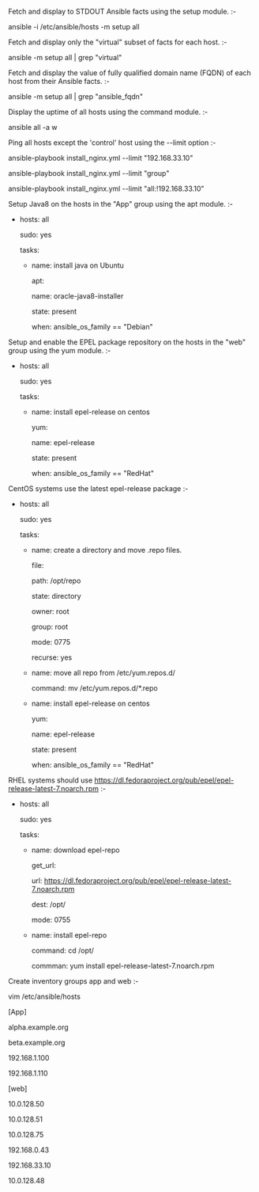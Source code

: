 Fetch and display to STDOUT Ansible facts using the setup module. :-

ansible -i /etc/ansible/hosts -m setup all

Fetch and display only the &quot;virtual&quot; subset of facts for each host. :-

ansible  -m setup all | grep &quot;virtual&quot;

Fetch and display the value of fully qualified domain name (FQDN) of each host from their Ansible facts. :-

ansible  -m setup all | grep &quot;ansible\_fqdn&quot;

Display the uptime of all hosts using the command module. :-

ansible all -a w

Ping all hosts except the &#39;control&#39; host using the --limit option :-

ansible-playbook  install\_nginx.yml --limit &quot;192.168.33.10&quot;

ansible-playbook  install\_nginx.yml --limit &quot;group&quot;

ansible-playbook  install\_nginx.yml --limit &quot;all:!192.168.33.10&quot;

Setup Java8 on the hosts in the &quot;App&quot; group using the apt module. :-

- hosts: all

  sudo: yes

  tasks:

  - name: install java on Ubuntu

    apt:

      name: oracle-java8-installer

      state: present

    when: ansible\_os\_family == &quot;Debian&quot;

Setup and enable the EPEL package repository on the hosts in the &quot;web&quot; group using the yum module. :-



- hosts: all

  sudo: yes

  tasks:

  - name: install epel-release on centos

      yum:

      name: epel-release

      state: present

      when: ansible\_os\_family == &quot;RedHat&quot;



CentOS systems use the latest epel-release package :-

- hosts: all

  sudo: yes

  tasks:

  - name: create a directory and move .repo files.

    file:

      path: /opt/repo

      state: directory

      owner: root

      group: root

      mode: 0775

      recurse: yes

  - name: move all repo from /etc/yum.repos.d/

    command: mv /etc/yum.repos.d/\*.repo

  - name: install epel-release on centos

      yum:

      name: epel-release

      state: present

      when: ansible\_os\_family == &quot;RedHat&quot;

RHEL systems should use https://dl.fedoraproject.org/pub/epel/epel-release-latest-7.noarch.rpm :-

- hosts: all

  sudo: yes

  tasks:

  - name: download epel-repo

    get\_url:

      url: https://dl.fedoraproject.org/pub/epel/epel-release-latest-7.noarch.rpm

      dest: /opt/

      mode: 0755

  - name: install epel-repo

    command: cd /opt/

    commman: yum install epel-release-latest-7.noarch.rpm

Create inventory groups app and web :-

vim /etc/ansible/hosts

 [App]

alpha.example.org

beta.example.org

192.168.1.100

192.168.1.110

[web]

10.0.128.50

10.0.128.51

10.0.128.75

192.168.0.43

192.168.33.10

10.0.128.48

